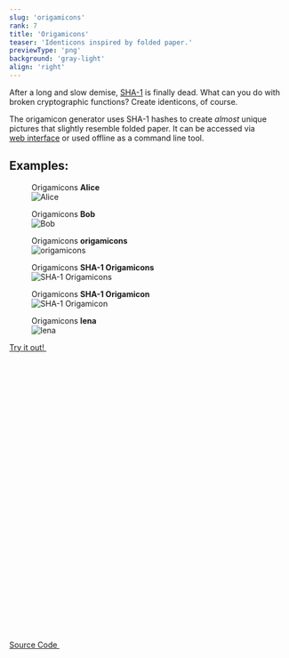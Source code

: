 ```yaml
---
slug: 'origamicons'
rank: 7
title: 'Origamicons'
teaser: 'Identicons inspired by folded paper.'
previewType: 'png'
background: 'gray-light'
align: 'right'
---
```


After a long and slow demise, <a class="link" href="https://shattered.io/">SHA-1</a> is finally dead.
What can you do with broken cryptographic functions? Create identicons, of course.

The origamicon generator uses SHA-1 hashes to create *almost* unique pictures that slightly resemble
folded paper. It can be accessed via 
<a href="https://origamicons.herokuapp.com/" class="link">web&nbsp;interface</a> or used offline as a command line tool.


## <span class="emph">Examples:</span>

<section class="figrow">

<figure>
<figcaption>Origamicons <strong>Alice</strong></figcaption>
<img src="portfolio/origamicons/origamicon_Alice.png" alt="Alice"/>
</figure>

<figure>
<figcaption>Origamicons <strong>Bob</strong></figcaption>
<img src="portfolio/origamicons/origamicon_Bob.png" alt="Bob"/>
</figure>

<figure>
<figcaption>Origamicons <strong>origamicons</strong></figcaption>
<img src="portfolio/origamicons/origamicon_origamicons.png" alt="origamicons"/>
</figure>

<figure>
<figcaption>Origamicons <strong>SHA-1 Origamicons</strong></figcaption>
<img src="portfolio/origamicons/origamicon_SHA-1 Origamicons.png" alt="SHA-1 Origamicons"/>
</figure>

<figure>
<figcaption>Origamicons <strong>SHA-1 Origamicon</strong></figcaption>
<img src="portfolio/origamicons/origamicon_SHA-1 Origamicon.png" alt="SHA-1 Origamicon"/>
</figure>

<figure>
<figcaption>Origamicons <strong>lena</strong></figcaption>
<img src="portfolio/origamicons/origamicon_lena.png" alt="lena"/>
</figure>

</section>


<p>
<a href="https://origamicons.herokuapp.com/" class="meta link">
Try it out!&nbsp;
<svg viewBox="0 0 24 24" class="icon icon-inline"><use xlink:href="icons/sprite.svg#link"/></svg>
</a>
</p>

<p>
<a href="https://github.com/LenaSchnedlitz/origamicons" class="meta link">Source Code&nbsp;
<svg viewBox="0 0 24 24" class="icon icon-inline"><use xlink:href="icons/sprite.svg#link"/></svg>
</a>
</p>

<br>
<br>
